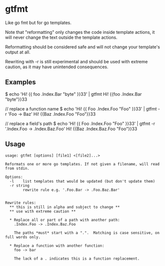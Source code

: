 # gtfmt

Like go fmt but for go templates.

Note that "reformatting" only changes the code inside template actions, it will
never change the text outside the template actions.

Reformatting should be considered safe and will not change your template's
output at all.

Rewriting with -r is still experimental and should be used with extreme caution,
as it may have unintended consequences.

## Examples

$ echo 'Hi!  {{  foo  .Index.Bar  "byte"  }}33' | gtfmt
Hi!  {{foo .Index.Bar "byte"}}33

// replace a function name
$ echo 'Hi!  {{  Foo  .Index.Foo  "Foo"  }}33' | gtfmt -r 'Foo -> Baz'
Hi!  {{Baz .Index.Foo "Foo"}}33

// replace a field's path
$ echo 'Hi!  {{  Foo  .Index.Foo  "Foo"  }}33' | gtfmt -r '.Index.Foo -> .Index.Baz.Foo'
Hi!  {{Baz .Index.Baz.Foo "Foo"}}33


## Usage

```
usage: gtfmt [options] [file1] <[file2]...>

Reformats one or more go templates. If not given a filename, will read from stdin.

Options:
  -l    list templates that would be updated (but don't update them)
  -r string
        rewrite rule e.g. '.Foo.Bar -> .Foo.Baz.Bar'


Rewrite rules:
  ** this is still in alpha and subject to change **
  ** use with extreme caution **

  * Replace all or part of a path with another path:
    .Index.Foo -> .Index.Baz.Foo

    The paths *must* start with a ".".  Matching is case sensitive, on full words only.

  * Replace a function with another function:
    foo -> bar

    The lack of a . indicates this is a function replacement.
```
